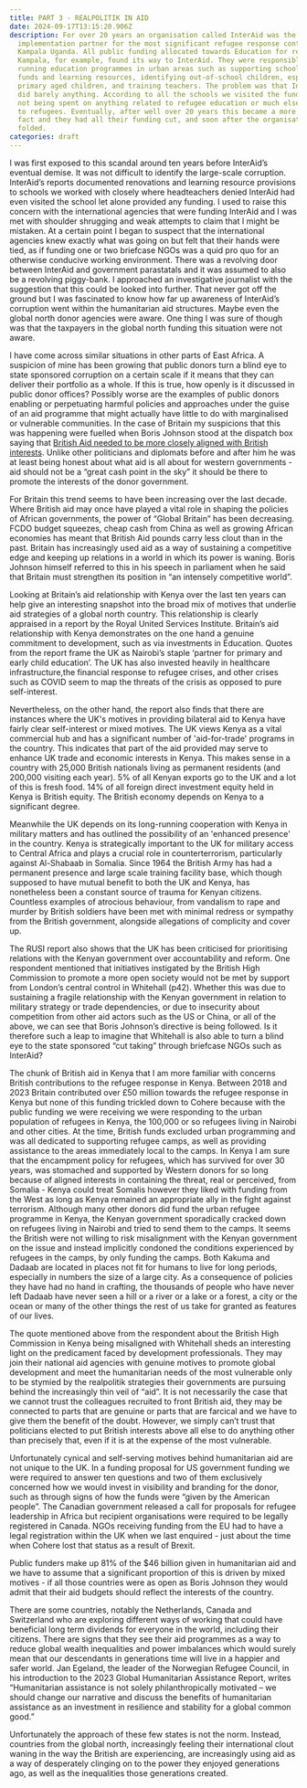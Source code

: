```yaml
---
title: PART 3 - REALPOLITIK IN AID
date: 2024-09-17T13:15:20.906Z
description: For over 20 years an organisation called InterAid was the main
  implementation partner for the most significant refugee response contracts in
  Kampala Uganda. All public funding allocated towards Education for refugees in
  Kampala, for example, found its way to InterAid. They were responsible for
  running education programmes in urban areas such as supporting schools with
  funds and learning resources, identifying out-of-school children, especially
  primary aged children, and training teachers. The problem was that InterAid
  did barely anything. According to all the schools we visited the funds were
  not being spent on anything related to refugee education or much else related
  to refugees. Eventually, after well over 20 years this became a more public
  fact and they had all their funding cut, and soon after the organisation
  folded.
categories: draft
---
```

I was first exposed to this scandal around ten years before InterAid’s eventual demise. It was not difficult to identify the large-scale corruption. InterAid’s reports documented renovations and learning resource provisions to schools we worked with closely where headteachers denied InterAid had even visited the school let alone provided any funding. I used to raise this concern with the international agencies that were funding InterAid and I was met with shoulder shrugging and weak attempts to claim that I might be mistaken. At a certain point I began to suspect that the international agencies knew exactly what was going on but felt that their hands were tied, as if funding one or two briefcase NGOs was a quid pro quo for an otherwise conducive working environment. There was a revolving door between InterAid and government parastatals and it was assumed to also be a revolving piggy-bank. I approached an investigative journalist with the suggestion that this could be looked into further. That never got off the ground but I was fascinated to know how far up awareness of InterAid’s corruption went within the humanitarian aid structures. Maybe even the global north donor agencies were aware. One thing I was sure of though was that the taxpayers in the global north funding this situation were not aware. 

I have come across similar situations in other parts of East Africa. A suspicion of mine has been growing that public donors turn a blind eye to state sponsored corruption on a certain scale if it means that they can deliver their portfolio as a whole. If this is true, how openly is it discussed in public donor offices? Possibly worse are the examples of public donors enabling or perpetuating harmful policies and approaches under the guise of an aid programme that might actually have little to do with marginalised or vulnerable communities. In the case of Britain my suspicions that this was happening were fuelled when Boris Johnson stood at the dispatch box saying that [British Aid needed to be more closely aligned with British interests](https://www.youtube.com/watch?v=3gOaMKzmHx0). Unlike other politicians and diplomats before and after him he was at least being honest about what aid is all about for western governments - aid should not be a “great cash point in the sky” it should be there to promote the interests of the donor government. 



For Britain this trend seems to have been increasing over the last decade. Where British aid may once have played a vital role in shaping the policies of African governments, the power of “Global Britain” has been decreasing. FCDO budget squeezes, cheap cash from China as well as growing African economies has meant that British Aid pounds carry less clout than in the past. Britain has increasingly used aid as a way of sustaining a competitive edge and keeping up relations in a world in which its power is waning. Boris Johnson himself referred to this in his speech in parliament when he said that Britain must strengthen its position in “an intensely competitive world”. 



Looking at Britain’s aid relationship with Kenya over the last ten years can help give an interesting snapshot into the broad mix of motives that underlie aid strategies of a global north country. This relationship is clearly appraised in a report by the Royal United Services Institute. Britain’s aid relationship with Kenya demonstrates on the one hand a genuine commitment to development, such as via investments in Education. Quotes from the report frame the UK as Nairobi’s staple ‘partner for primary and early child education’. The UK has also invested heavily in healthcare infrastructure,the financial response to refugee crises, and other crises such as COVID seem to map the threats of the crisis as opposed to pure self-interest. 



Nevertheless, on the other hand, the report also finds that there are instances where the UK's motives in providing bilateral aid to Kenya have fairly clear self-interest or mixed motives. The UK views Kenya as a vital commercial hub and has a significant number of 'aid-for-trade' programs in the country. This indicates that part of the aid provided may serve to enhance UK trade and economic interests in Kenya. This makes sense in a country with 25,000 British nationals living as permanent residents (and 200,000 visiting each year). 5% of all Kenyan exports go to the UK and a lot of this is fresh food. 14% of all foreign direct investment equity held in Kenya is British equity. The British economy depends on Kenya to a significant degree.



Meanwhile the UK depends on its long-running cooperation with Kenya in military matters and has outlined the possibility of an 'enhanced presence' in the country. Kenya is strategically important to the UK for military access to Central Africa and plays a crucial role in counterterrorism, particularly against Al-Shabaab in Somalia. Since 1964 the British Army has had a permanent presence and large scale training facility base, which though supposed to have mutual benefit to both the UK and Kenya, has nonetheless been a constant source of trauma for Kenyan citizens. Countless examples of atrocious behaviour, from vandalism to rape and murder by British soldiers have been met with minimal redress or sympathy from the British government, alongside allegations of complicity and cover up. 



The RUSI report also shows that the UK has been criticised for prioritising relations with the Kenyan government over accountability and reform. One respondent mentioned that initiatives instigated by the British High Commission to promote a more open society would not be met by support from London’s central control in Whitehall (p42). Whether this was due to sustaining a fragile relationship with the Kenyan government in relation to military strategy or trade dependencies, or due to insecurity about competition from other aid actors such as the US or China, or all of the above, we can see that Boris Johnson’s directive is being followed. Is it therefore such a leap to imagine that Whitehall is also able to turn a blind eye to the state sponsored “cut taking” through briefcase NGOs such as InterAid? 



The chunk of British aid in Kenya that I am more familiar with concerns British contributions to the refugee response in Kenya. Between 2018 and 2023 Britain contributed over £50 million towards the refugee response in Kenya but none of this funding trickled down to Cohere because with the public funding we were receiving we were responding to the urban population of refugees in Kenya, the 100,000 or so refugees living in Nairobi and other cities. At the time, British funds excluded urban programming and was all dedicated to supporting refugee camps, as well as providing assistance to the areas immediately local to the camps.  In Kenya I am sure that the encampment policy for refugees, which has survived for over 30 years, was stomached and supported by Western donors for so long because of aligned interests in containing the threat, real or perceived, from Somalia - Kenya could treat Somalis however they liked with funding from the West as long as Kenya remained an appropriate ally in the fight against terrorism. Although many other donors did fund the urban refugee programme in Kenya, the Kenyan government sporadically cracked down on refugees living in Nairobi and tried to send them to the camps. It seems the British were not willing to risk misalignment with the Kenyan government on the issue and instead implicitly condoned the conditions experienced by refugees in the camps, by only funding the camps. Both Kakuma and Dadaab are located in places not fit for humans to live for long periods, especially in numbers the size of a large city. As a consequence of policies they have had no hand in crafting, the thousands of people who have never left Dadaab have never seen a hill or a river or a lake or a forest, a city or the ocean or many of the other things the rest of us take for granted as features of our lives.



The quote mentioned above from the respondent about the British High Commission in Kenya being misaligned with Whitehall sheds an interesting light on the predicament faced by development professionals. They may join their national aid agencies with genuine motives to promote global development and meet the humanitarian needs of the most vulnerable only to be stymied by the realpolitik strategies their governments are pursuing behind the increasingly thin veil of “aid”. It is not necessarily the case that we cannot trust the colleagues recruited to front British aid, they may be connected to parts that are genuine or parts that are farcical and we have to give them the benefit of the doubt. However, we simply can’t trust that politicians elected to put British interests above all else to do anything other than precisely that, even if it is at the expense of the most vulnerable. 



Unfortunately cynical and self-serving motives behind humanitarian aid are not unique to the UK. In a funding proposal for US government funding we were required to answer ten questions and two of them exclusively concerned how we would invest in visibility and branding for the donor, such as through signs of how the funds were “given by the American people”. The Canadian government released a call for proposals for refugee leadership in Africa but recipient organisations were required to be legally registered in Canada. NGOs receiving funding from the EU had to have a legal registration within the UK when we last enquired - just about the time when Cohere lost that status as a result of Brexit. 

Public funders make up 81% of the $46 billion given in humanitarian aid and we have to assume that a significant proportion of this is driven by mixed motives - if all those countries were as open as Boris Johnson they would admit that their aid budgets should reflect the interests of the country. 

There are some countries, notably the Netherlands, Canada and Switzerland who are exploring different ways of working that could have beneficial long term dividends for everyone in the world, including their citizens. There are signs that they see their aid programmes as a way to reduce global wealth inequalities and power imbalances which would surely mean that our descendants in generations time will live in a happier and safer world. Jan Egeland, the leader of the Norwegian Refugee Council, in his introduction to the 2023 Global Humanitarian Assistance Report, writes “Humanitarian assistance is not solely philanthropically motivated – we should change our narrative and discuss the benefits of humanitarian assistance as an investment in resilience and stability for a global common good.”



Unfortunately the approach of these few states is not the norm. Instead, countries from the global north, increasingly feeling their international clout waning in the way the British are experiencing, are increasingly using aid as a way of desperately clinging on to the power they enjoyed generations ago, as well as the inequalities those generations created.